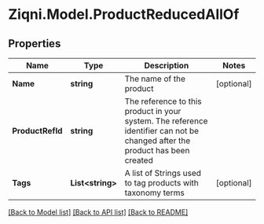 
# Ziqni.Model.ProductReducedAllOf

## Properties

Name | Type | Description | Notes
------------ | ------------- | ------------- | -------------
**Name** | **string** | The name of the product | [optional] 
**ProductRefId** | **string** | The reference to this product in your system. The reference identifier can not be changed after the product has been created | 
**Tags** | **List&lt;string&gt;** | A list of Strings used to tag products with taxonomy terms | [optional] 

[[Back to Model list]](../README.md#documentation-for-models)
[[Back to API list]](../README.md#documentation-for-api-endpoints)
[[Back to README]](../README.md)

